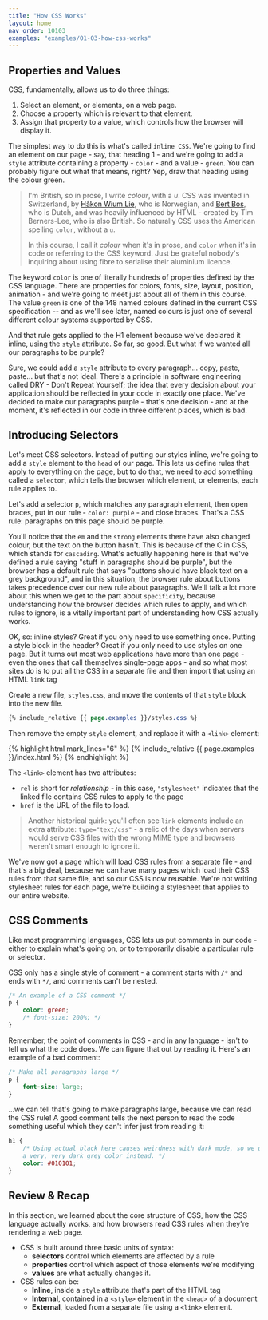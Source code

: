```yaml
---
title: "How CSS Works"
layout: home
nav_order: 10103
examples: "examples/01-03-how-css-works"
---
```


## Properties and Values

CSS, fundamentally, allows us to do three things:

1. Select an element, or elements, on a web page.
2. Choose a property which is relevant to that element.
3. Assign that property to a value, which controls how the browser will display it.

The simplest way to do this is what's called `inline CSS`. We're going to find an element on our page - say, that heading 1 - and we're going to add a `style` attribute containing a property - `color` - and a value - `green`. You can probably figure out what that means, right? Yep, draw that heading using the colour green.

> I'm British, so in prose, I write *colour*, with a *u*. CSS was invented in Switzerland, by [Håkon Wium Lie](https://en.wikipedia.org/wiki/Håkon_Wium_Lie), who is Norwegian, and [Bert Bos](https://en.wikipedia.org/wiki/Bert_Bos), who is Dutch, and was heavily influenced by HTML - created by Tim Berners-Lee, who is also British. So naturally CSS uses the American spelling `color`, without a `u`. 
>
> In this course, I call it *colour* when it's in prose, and `color` when it's in code or referring to the CSS keyword. Just be grateful nobody's inquiring about using fibre to serialise their aluminium licence.

The keyword `color` is one of literally hundreds of properties defined by the CSS language. There are properties for colors, fonts, size, layout, position, animation - and we're going to meet just about all of them in this course. The value `green` is one of the 148 named colours defined in the current CSS specification -- and as we'll see later, named colours is just one of several different colour systems supported by CSS.

And that rule gets applied to the H1 element because we've declared it inline, using the `style` attribute. So far, so good. But what if we wanted all our paragraphs to be purple?

Sure, we could add a `style` attribute to every paragraph... copy, paste, paste... but that's not ideal. There's a principle in software engineering called DRY - Don't Repeat Yourself; the idea that every decision about your application should be reflected in your code in exactly one place. We've decided to make our paragraphs purple - that's one decision - and at the moment, it's reflected in our code in three different places, which is bad.

## Introducing Selectors

Let's meet CSS selectors. Instead of putting our styles inline, we're going to add a `style` element to the `head` of our page. This lets us define rules that apply to everything on the page, but to do that, we need to add something called a `selector`, which tells the browser which element, or elements, each rule applies to.

Let's add a selector `p`, which matches any paragraph element, then open braces, put in our rule - `color: purple` - and close braces. That's a CSS rule: paragraphs on this page should be purple.

You'll notice that the `em` and the `strong` elements there have also changed colour, but the text on the button hasn't. This is because of the C in CSS, which stands for `cascading`. What's actually happening here is that we've defined a rule saying "stuff in paragraphs should be purple", but the browser has a default rule that says "buttons should have black text on a grey background", and in this situation, the browser rule about buttons takes precedence over our new rule about paragraphs. We'll talk a lot more about this when we get to the part about `specificity`, because understanding how the browser decides which rules to apply, and which rules to ignore, is a vitally important part of understanding how CSS actually works.

OK, so: inline styles? Great if you only need to use something once. Putting a style block in the header? Great if you only need to use styles on one page. But it turns out most web applications have more than one page - even the ones that call themselves single-page apps - and so what most sites do is to put all the CSS in a separate file and then import that using an HTML `link` tag

Create a new file, `styles.css`, and move the contents of that `style` block into the new file. 

```css
{% include_relative {{ page.examples }}/styles.css %}
```

Then remove the empty `style` element, and replace it with a `<link>` element:

{% highlight html mark_lines="6" %}
{% include_relative {{ page.examples }}/index.html %}
{% endhighlight %}

The `<link>` element has two attributes:

* `rel` is short for *relationship* - in this case, `"stylesheet"` indicates that the linked file contains CSS rules to apply to the page
* `href` is the URL of the file to load.

> Another historical quirk: you'll often see `link` elements include an extra attribute: `type="text/css"` - a relic of the days when servers would serve CSS files with the wrong MIME type and browsers weren't smart enough to ignore it.

We've now got a page which will load CSS rules from a separate file - and that's a big deal, because we can have many pages which load their CSS rules from that same file, and so our CSS is now reusable. We're not writing stylesheet rules for each page, we're building a stylesheet that applies to our entire website.

## CSS Comments

Like most programming languages, CSS lets us put comments in our code - either to explain what's going on, or to temporarily disable a particular rule or selector.

CSS only has a single style of comment - a comment starts with `/*` and ends with `*/`, and comments can't be nested.

```css
/* An example of a CSS comment */
p {
    color: green;
    /* font-size: 200%; */
}
```

Remember, the point of comments in CSS - and in any language - isn't to tell us what the code does. We can figure that out by reading it. Here's an example of a bad comment:

```css
/* Make all paragraphs large */
p {
    font-size: large;
}
```

...we can tell that's going to make paragraphs large, because we can read the CSS rule! A good comment tells the next person to read the code something useful which they can't infer just from reading it:

```css
h1 {
    /* Using actual black here causes weirdness with dark mode, so we use
    a very, very dark grey color instead. */
    color: #010101;
}
```

## Review & Recap

In this section, we learned about the core structure of CSS, how the CSS language actually works, and how browsers read CSS rules when they're rendering a web page.

* CSS is built around three basic units of syntax:
  * **selectors** control which elements are affected by a rule
  * **properties** control which aspect of those elements we're modifying
  * **values** are what actually changes it.
* CSS rules can be:
  * **Inline**, inside a `style` attribute that's part of the HTML tag
  * **Internal**, contained in a `<style>` element in the `<head>` of a document
  * **External**, loaded from a separate file using a `<link>` element.

